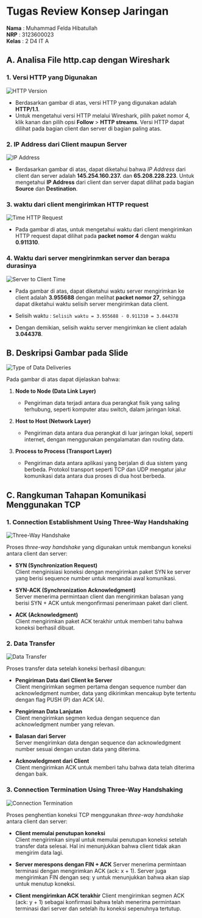# Tugas Review Konsep Jaringan

**Nama** : Muhammad Felda Hibatullah  
**NRP** : 3123600023  
**Kelas** : 2 D4 IT A  

## A. Analisa File http.cap dengan Wireshark

### 1. Versi HTTP yang Digunakan
![HTTP Version](./img/HTTP-Version.png)

- Berdasarkan gambar di atas, versi HTTP yang digunakan adalah **HTTP/1.1**.
- Untuk mengetahui versi HTTP melalui Wireshark, pilih paket nomor 4, klik kanan dan pilih opsi **Follow** > **HTTP streams**. Versi HTTP dapat dilihat pada bagian client dan server di bagian paling atas.

### 2. IP Address dari Client maupun Server
![IP Address](./img/IP-Address.png)
- Berdasarkan gambar di atas, dapat diketahui bahwa *IP Address* dari client dan server adalah **145.254.160.237.** dan **65.208.228.223**. Untuk mengetahui **IP Address** dari client dan server dapat dilihat pada bagian **Source** dan **Destination**.

### 3. waktu dari client mengirimkan HTTP request
![Time HTTP Request](./img/Time-Request.png)
- Pada gambar di atas, untuk mengetahui waktu dari client mengirimkan HTTP request dapat dilihat pada **packet nomor 4** dengan waktu **0.911310**.

### 4. Waktu dari server mengirinmkan server dan berapa durasinya
![Server to Client Time](./img/Server-to-Client.png)
- Pada gambar di atas, dapat diketahui waktu server mengirimkan ke client adalah **3.955688** dengan melihat **packet nomor 27**, sehingga dapat diketahui waktu selisih server mengirimkan data client.

- Selisih waktu :
  `Selisih waktu = 3.955688 - 0.911310 = 3.044378`

- Dengan demikian, selisih waktu server mengirimkan ke client adalah **3.044378**.

## B. Deskripsi Gambar pada Slide
![Type of Data Deliveries](./img/Type-of-Data-Deliveries.png)

Pada gambar di atas dapat dijelaskan bahwa:

1. **Node to Node (Data Link Layer)**
   - Pengiriman data terjadi antara dua perangkat fisik yang saling terhubung, seperti komputer atau switch, dalam jaringan lokal.

2. **Host to Host (Network Layer)**
   - Pengiriman data antara dua perangkat di luar jaringan lokal, seperti internet, dengan menggunakan pengalamatan dan routing data.

3. **Process to Process (Transport Layer)**
   - Pengiriman data antara aplikasi yang berjalan di dua sistem yang berbeda. Protokol transport seperti TCP dan UDP mengatur jalur komunikasi data antara dua proses di dua host berbeda.

## C. Rangkuman Tahapan Komunikasi Menggunakan TCP

### 1. Connection Establishment Using Three-Way Handshaking
![Three-Way Handshake](./img/connection-establishment-using-three-way-handshaking.png)

Proses *three-way handshake* yang digunakan untuk membangun koneksi antara client dan server:

- **SYN (Synchronization Request)**  
  Client menginisiasi koneksi dengan mengirimkan paket SYN ke server yang berisi sequence number untuk menandai awal komunikasi.

- **SYN-ACK (Synchronization Acknowledgment)**  
  Server menerima permintaan client dan mengirimkan balasan yang berisi SYN + ACK untuk mengonfirmasi penerimaan paket dari client.

- **ACK (Acknowledgment)**  
  Client mengirimkan paket ACK terakhir untuk memberi tahu bahwa koneksi berhasil dibuat.

### 2. Data Transfer
![Data Transfer](./img/Data-Transfer.png)

Proses transfer data setelah koneksi berhasil dibangun:

- **Pengiriman Data dari Client ke Server**  
  Client mengirimkan segmen pertama dengan sequence number dan acknowledgment number, data yang dikirimkan mencakup byte tertentu dengan flag PUSH (P) dan ACK (A).

- **Pengiriman Data Lanjutan**  
  Client mengirimkan segmen kedua dengan sequence dan acknowledgment number yang relevan.

- **Balasan dari Server**  
  Server mengirimkan data dengan sequence dan acknowledgment number sesuai dengan urutan data yang diterima.

- **Acknowledgment dari Client**  
  Client mengirimkan ACK untuk memberi tahu bahwa data telah diterima dengan baik.

### 3. Connection Termination Using Three-Way Handshaking
![Connection Termination](./img/Connection-termination-using-three-way-handshaking.png)

Proses penghentian koneksi TCP menggunakan *three-way handshake* antara client dan server:

- **Client memulai penutupan koneksi**  
  Client mengirimkan sinyal untuk memulai penutupan koneksi setelah transfer data selesai. Hal ini menunjukkan bahwa client tidak akan mengirim data lagi.

- **Server merespons dengan FIN + ACK**
  Server menerima permintaan terminasi dengan mengirimkan ACK (ack: x + 1). Server juga mengirimkan FIN dengan seq: y untuk menunjukkan bahwa akan siap untuk menutup koneksi.

- **Client mengirimkan ACK terakhir**
  Client mengirimkan segmen ACK (ack: y + 1) sebagai konfirmasi bahwa telah menerima permintaan terminasi dari server dan setelah itu koneksi sepenuhnya tertutup.
